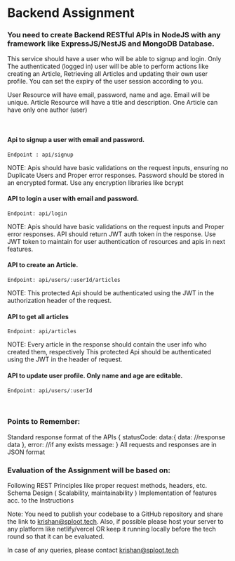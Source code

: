 # Backend Assignment

### You need to create Backend RESTful APIs in NodeJS with any framework like ExpressJS/NestJS and MongoDB Database.

This service should have a user who will be able to signup and login. Only The authenticated (logged in) user will be able to perform actions like creating an Article, Retrieving all Articles and updating their own user profile. You can set the expiry of the user session according to you.

User Resource will have email, password, name and age. Email will be unique.
Article Resource will have a title and description. One Article can have only one author (user)

<br>

#### Api to signup a user with email and password.

	Endpoint : api/signup

NOTE: 
Apis should have basic validations on the request inputs, ensuring no Duplicate Users and Proper error responses.
Password should be stored in an encrypted format. Use any encryption libraries like bcrypt

#### API to login a user with email and password.

	Endpoint: api/login

NOTE: 
Apis should have basic validations on the request inputs and Proper error responses.
API should return JWT auth token in the response.
Use JWT token to maintain for user authentication of resources and apis in next features.

#### API to create an Article.

	Endpoint: api/users/:userId/articles


NOTE:
This protected Api should be authenticated using the JWT in the authorization header of the request.

#### API to get all articles

	Endpoint: api/articles

NOTE:
Every article in the response should contain the user info who created them, respectively
This protected Api should be authenticated using the JWT in the header of request.

#### API to update user profile. Only name and age are editable.
	
	Endpoint: api/users/:userId

<br>

### Points to Remember:
Standard response format of the APIs
{
	statusCode:
	data:{
		data:  //response data
},
error: //if any exists
message:
}
All requests and responses are in JSON format

### Evaluation of the Assignment will be based on:
Following REST Principles like proper request methods, headers, etc.
Schema Design ( Scalability, maintainability )
Implementation of features acc. to the Instructions

Note: You need to publish your codebase to a GitHub repository and share the link to krishan@sploot.tech. Also, if possible please host your server to any platform like netlify/vercel OR keep it running locally before the tech round so that it can be evaluated.

In case of any queries, please contact krishan@sploot.tech

